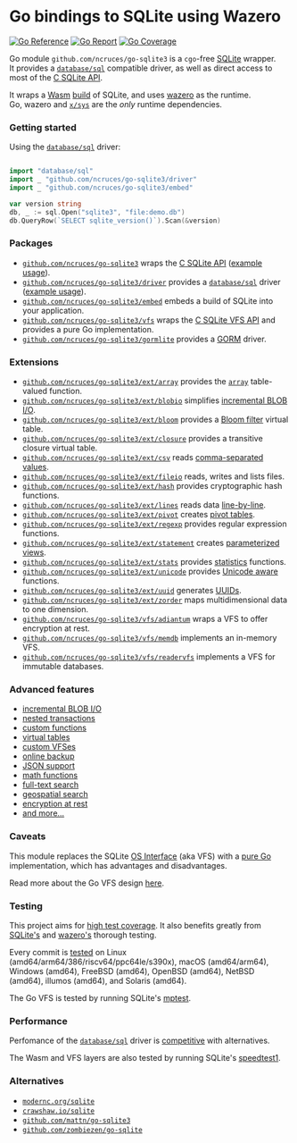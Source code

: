 # Go bindings to SQLite using Wazero

[![Go Reference](https://pkg.go.dev/badge/image)](https://pkg.go.dev/github.com/ncruces/go-sqlite3)
[![Go Report](https://goreportcard.com/badge/github.com/ncruces/go-sqlite3)](https://goreportcard.com/report/github.com/ncruces/go-sqlite3)
[![Go Coverage](https://github.com/ncruces/go-sqlite3/wiki/coverage.svg)](https://github.com/ncruces/go-sqlite3/wiki/Test-coverage-report)

Go module `github.com/ncruces/go-sqlite3` is a `cgo`-free [SQLite](https://sqlite.org/) wrapper.\
It provides a [`database/sql`](https://pkg.go.dev/database/sql) compatible driver,
as well as direct access to most of the [C SQLite API](https://sqlite.org/cintro.html).

It wraps a [Wasm](https://webassembly.org/) [build](embed/) of SQLite,
and uses [wazero](https://wazero.io/) as the runtime.\
Go, wazero and [`x/sys`](https://pkg.go.dev/golang.org/x/sys) are the _only_ runtime dependencies.

### Getting started

Using the [`database/sql`](https://pkg.go.dev/database/sql) driver:
```go

import "database/sql"
import _ "github.com/ncruces/go-sqlite3/driver"
import _ "github.com/ncruces/go-sqlite3/embed"

var version string
db, _ := sql.Open("sqlite3", "file:demo.db")
db.QueryRow(`SELECT sqlite_version()`).Scan(&version)
```

### Packages

- [`github.com/ncruces/go-sqlite3`](https://pkg.go.dev/github.com/ncruces/go-sqlite3)
  wraps the [C SQLite API](https://sqlite.org/cintro.html)
  ([example usage](https://pkg.go.dev/github.com/ncruces/go-sqlite3#example-package)).
- [`github.com/ncruces/go-sqlite3/driver`](https://pkg.go.dev/github.com/ncruces/go-sqlite3/driver)
  provides a [`database/sql`](https://pkg.go.dev/database/sql) driver
  ([example usage](https://pkg.go.dev/github.com/ncruces/go-sqlite3/driver#example-package)).
- [`github.com/ncruces/go-sqlite3/embed`](https://pkg.go.dev/github.com/ncruces/go-sqlite3/embed)
  embeds a build of SQLite into your application.
- [`github.com/ncruces/go-sqlite3/vfs`](https://pkg.go.dev/github.com/ncruces/go-sqlite3/vfs)
  wraps the [C SQLite VFS API](https://sqlite.org/vfs.html) and provides a pure Go implementation.
- [`github.com/ncruces/go-sqlite3/gormlite`](https://pkg.go.dev/github.com/ncruces/go-sqlite3/gormlite)
  provides a [GORM](https://gorm.io) driver.

### Extensions

- [`github.com/ncruces/go-sqlite3/ext/array`](https://pkg.go.dev/github.com/ncruces/go-sqlite3/ext/array)
  provides the [`array`](https://sqlite.org/carray.html) table-valued function.
- [`github.com/ncruces/go-sqlite3/ext/blobio`](https://pkg.go.dev/github.com/ncruces/go-sqlite3/ext/blobio)
  simplifies [incremental BLOB I/O](https://sqlite.org/c3ref/blob_open.html).
- [`github.com/ncruces/go-sqlite3/ext/bloom`](https://pkg.go.dev/github.com/ncruces/go-sqlite3/ext/bloom)
  provides a [Bloom filter](https://github.com/nalgeon/sqlean/issues/27#issuecomment-1002267134) virtual table.
- [`github.com/ncruces/go-sqlite3/ext/closure`](https://pkg.go.dev/github.com/ncruces/go-sqlite3/ext/closure)
  provides a transitive closure virtual table.
- [`github.com/ncruces/go-sqlite3/ext/csv`](https://pkg.go.dev/github.com/ncruces/go-sqlite3/ext/csv)
  reads [comma-separated values](https://sqlite.org/csv.html).
- [`github.com/ncruces/go-sqlite3/ext/fileio`](https://pkg.go.dev/github.com/ncruces/go-sqlite3/ext/fileio)
  reads, writes and lists files.
- [`github.com/ncruces/go-sqlite3/ext/hash`](https://pkg.go.dev/github.com/ncruces/go-sqlite3/ext/hash)
  provides cryptographic hash functions.
- [`github.com/ncruces/go-sqlite3/ext/lines`](https://pkg.go.dev/github.com/ncruces/go-sqlite3/ext/lines)
  reads data [line-by-line](https://github.com/asg017/sqlite-lines).
- [`github.com/ncruces/go-sqlite3/ext/pivot`](https://pkg.go.dev/github.com/ncruces/go-sqlite3/ext/pivot)
  creates [pivot tables](https://github.com/jakethaw/pivot_vtab).
- [`github.com/ncruces/go-sqlite3/ext/regexp`](https://pkg.go.dev/github.com/ncruces/go-sqlite3/ext/regexp)
  provides regular expression functions.
- [`github.com/ncruces/go-sqlite3/ext/statement`](https://pkg.go.dev/github.com/ncruces/go-sqlite3/ext/statement)
  creates [parameterized views](https://github.com/0x09/sqlite-statement-vtab).
- [`github.com/ncruces/go-sqlite3/ext/stats`](https://pkg.go.dev/github.com/ncruces/go-sqlite3/ext/stats)
  provides [statistics](https://www.oreilly.com/library/view/sql-in-a/9780596155322/ch04s02.html) functions.
- [`github.com/ncruces/go-sqlite3/ext/unicode`](https://pkg.go.dev/github.com/ncruces/go-sqlite3/ext/unicode)
  provides [Unicode aware](https://sqlite.org/src/dir/ext/icu) functions.
- [`github.com/ncruces/go-sqlite3/ext/uuid`](https://pkg.go.dev/github.com/ncruces/go-sqlite3/ext/uuid)
  generates [UUIDs](https://en.wikipedia.org/wiki/Universally_unique_identifier).
- [`github.com/ncruces/go-sqlite3/ext/zorder`](https://pkg.go.dev/github.com/ncruces/go-sqlite3/ext/zorder)
  maps multidimensional data to one dimension.
- [`github.com/ncruces/go-sqlite3/vfs/adiantum`](https://pkg.go.dev/github.com/ncruces/go-sqlite3/vfs/adiantum)
  wraps a VFS to offer encryption at rest.
- [`github.com/ncruces/go-sqlite3/vfs/memdb`](https://pkg.go.dev/github.com/ncruces/go-sqlite3/vfs/memdb)
  implements an in-memory VFS.
- [`github.com/ncruces/go-sqlite3/vfs/readervfs`](https://pkg.go.dev/github.com/ncruces/go-sqlite3/vfs/readervfs)
  implements a VFS for immutable databases.

### Advanced features

- [incremental BLOB I/O](https://sqlite.org/c3ref/blob_open.html)
- [nested transactions](https://sqlite.org/lang_savepoint.html)
- [custom functions](https://sqlite.org/c3ref/create_function.html)
- [virtual tables](https://sqlite.org/vtab.html)
- [custom VFSes](https://sqlite.org/vfs.html)
- [online backup](https://sqlite.org/backup.html)
- [JSON support](https://sqlite.org/json1.html)
- [math functions](https://sqlite.org/lang_mathfunc.html)
- [full-text search](https://sqlite.org/fts5.html)
- [geospatial search](https://sqlite.org/geopoly.html)
- [encryption at rest](vfs/adiantum/README.md)
- [and more…](embed/README.md)

### Caveats

This module replaces the SQLite [OS Interface](https://sqlite.org/vfs.html)
(aka VFS) with a [pure Go](vfs/) implementation,
which has advantages and disadvantages.

Read more about the Go VFS design [here](vfs/README.md).

### Testing

This project aims for [high test coverage](https://github.com/ncruces/go-sqlite3/wiki/Test-coverage-report).
It also benefits greatly from [SQLite's](https://sqlite.org/testing.html) and
[wazero's](https://tetrate.io/blog/introducing-wazero-from-tetrate/#:~:text=Rock%2Dsolid%20test%20approach) thorough testing.

Every commit is [tested](https://github.com/ncruces/go-sqlite3/wiki/Test-matrix) on
Linux (amd64/arm64/386/riscv64/ppc64le/s390x), macOS (amd64/arm64),
Windows (amd64), FreeBSD (amd64), OpenBSD (amd64), NetBSD (amd64),
illumos (amd64), and Solaris (amd64).

The Go VFS is tested by running SQLite's
[mptest](https://github.com/sqlite/sqlite/blob/master/mptest/mptest.c).

### Performance

Perfomance of the [`database/sql`](https://pkg.go.dev/database/sql) driver is
[competitive](https://github.com/cvilsmeier/go-sqlite-bench) with alternatives.

The Wasm and VFS layers are also tested by running SQLite's
[speedtest1](https://github.com/sqlite/sqlite/blob/master/test/speedtest1.c).

### Alternatives

- [`modernc.org/sqlite`](https://pkg.go.dev/modernc.org/sqlite)
- [`crawshaw.io/sqlite`](https://pkg.go.dev/crawshaw.io/sqlite)
- [`github.com/mattn/go-sqlite3`](https://pkg.go.dev/github.com/mattn/go-sqlite3)
- [`github.com/zombiezen/go-sqlite`](https://pkg.go.dev/github.com/zombiezen/go-sqlite)